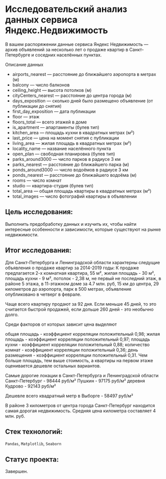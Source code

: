 # Исследовательский анализ данных сервиса Яндекс.Недвижимость

В вашем распоряжении данные сервиса Яндекс Недвижимость — архив объявлений за несколько лет о продаже квартир в Санкт-Петербурге и соседних населённых пунктах.

Описание данных
- airports_nearest — расстояние до ближайшего аэропорта в метрах (м)
- balcony — число балконов
- ceiling_height — высота потолков (м)
- cityCenters_nearest — расстояние до центра города (м)
- days_exposition — сколько дней было размещено объявление (от публикации до снятия)
- first_day_exposition — дата публикации
- floor — этаж
- floors_total — всего этажей в доме
- is_apartment — апартаменты (булев тип)
- kitchen_area — площадь кухни в квадратных метрах (м²)
- last_price — цена на момент снятия с публикации
- living_area — жилая площадь в квадратных метрах (м²)
- locality_name — название населённого пункта
- open_plan — свободная планировка (булев тип)
- parks_around3000 — число парков в радиусе 3 км
- parks_nearest — расстояние до ближайшего парка (м)
- ponds_around3000 — число водоёмов в радиусе 3 км
- ponds_nearest — расстояние до ближайшего водоёма (м)
- rooms — число комнат
- studio — квартира-студия (булев тип)
- total_area — общая площадь квартиры в квадратных метрах (м²)
- total_images — число фотографий квартиры в объявлении

## Цель исследования:

Выполнить предобработку данных и изучить их, чтобы найти интересные особенности и зависимости, которые существуют на рынке недвижимости.

## Итог исследования:

Для Санкт-Петербурга и Ленинградской области характерны следущие объявления о продаже квартир за 2014-2019 годы: К продаже предлагается 2-х комнатная квартира, 55 м², жилая площадь - 30 м², площадь кухни - 9 м², потолок - 2,38 м, не первый не последний этаж, в районе 5 этажа, в 11-этажном доме за 4.7 млн. руб, 15 км до центра, 29 километров до аэропорта, парк в 500 метрах, объявление опубликовано в четверг в феврале.

Чаще всего квартиру продают за 92 дня. Если меньше 45 дней, то это считается быстрой продажей, если дольше 260 дней - это необычно долго.

Среди факторов от которых зависит цена выделяют

общая площадь - коэффициент корреляции положительный 0,98;
жилая площадь - коэффициент корреляции положительный 0,97;
площадь кухни - коэффициент корреляции положительный 0,88;
количество комнат - коэффициент корреляции положительный 0,36;
день размещения - коэффициент корреляции положительный 0,31.
Чем больше площадь, тем выше стоимость, а квартиры на первом этаже оценивается дешевле остальных вариантов.

Самые дорогие локации в Санкт-Петербурга и Ленинградской области Санкт-Петербург - 98444 руб/м² Пушкин - 97175 руб/м² деревня Кудрово - 92143 руб/м²

Дешевле всего квадратный метр в Выборге - 58497 руб/м²

В районе 3 километров от центра города Санкт-Петербург находится самая дорогая недвижимость. Средняя цена километра составляет 4 млн. руб.

## Стек технологий:

`Pandas`, `Matplotlib`, `Seaborn`

## Статус проекта:

Завершен.
